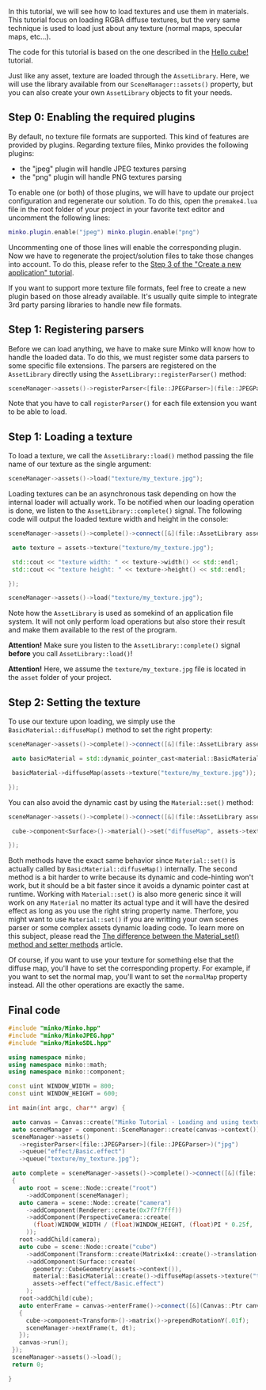 In this tutorial, we will see how to load textures and use them in materials. This tutorial focus on loading RGBA diffuse textures, but the very same technique is used to load just about any texture (normal maps, specular maps, etc...).

The code for this tutorial is based on the one described in the [Hello cube!](../01-Hello_cube!.md) tutorial.

Just like any asset, texture are loaded through the `AssetLibrary`. Here, we will use the library available from our `SceneManager::assets()` property, but you can also create your own `AssetLibrary` objects to fit your needs.

Step 0: Enabling the required plugins
-------------------------------------

By default, no texture file formats are supported. This kind of features are provided by plugins. Regarding texture files, Minko provides the following plugins:

-   the "jpeg" plugin will handle JPEG textures parsing
-   the "png" plugin will handle PNG textures parsing

To enable one (or both) of those plugins, we will have to update our project configuration and regenerate our solution. To do this, open the `premake4.lua` file in the root folder of your project in your favorite text editor and uncomment the following lines:


```lua
minko.plugin.enable("jpeg") minko.plugin.enable("png") 
```


Uncommenting one of those lines will enable the corresponding plugin. Now we have to regenerate the project/solution files to take those changes into account. To do this, please refer to the [Step 3 of the "Create a new application" tutorial](../tutorial/Create_a_new_application#Step_3:_Generate_the_solution_file.md).

If you want to support more texture file formats, feel free to create a new plugin based on those already available. It's usually quite simple to integrate 3rd party parsing libraries to handle new file formats.

Step 1: Registering parsers
---------------------------

Before we can load anything, we have to make sure Minko will know how to handle the loaded data. To do this, we must register some data parsers to some specific file extensions. The parsers are registered on the `AssetLibrary` directly using the `AssetLibrary::registerParser()` method:


```cpp
sceneManager->assets()->registerParser<[file::JPEGParser>](file::JPEGParser>)("jpg"); 
```


Note that you have to call `registerParser()` for each file extension you want to be able to load.

Step 1: Loading a texture
-------------------------

To load a texture, we call the `AssetLibrary::load()` method passing the file name of our texture as the single argument:


```cpp
sceneManager->assets()->load("texture/my_texture.jpg"); 
```


Loading textures can be an asynchronous task depending on how the internal loader will actually work. To be notified when our loading operation is done, we listen to the `AssetLibrary::complete()` signal. The following code will output the loaded texture width and height in the console:


```cpp
sceneManager->assets()->complete()->connect([&](file::AssetLibrary assets) {

 auto texture = assets->texture("texture/my_texture.jpg");

 std::cout << "texture width: " << texture->width() << std::endl;
 std::cout << "texture height: " << texture->height() << std::endl;

});

sceneManager->assets()->load("texture/my_texture.jpg"); 
```


Note how the `AssetLibrary` is used as somekind of an application file system. It will not only perform load operations but also store their result and make them available to the rest of the program.

**Attention!** Make sure you listen to the `AssetLibrary::complete()` signal **before** you call `AssetLibrary::load()`!

**Attention!** Here, we assume the `texture/my_texture.jpg` file is located in the `asset` folder of your project.

Step 2: Setting the texture
---------------------------

To use our texture upon loading, we simply use the `BasicMaterial::diffuseMap()` method to set the right property:


```cpp
sceneManager->assets()->complete()->connect([&](file::AssetLibrary assets) {

 auto basicMaterial = std::dynamic_pointer_cast<material::BasicMaterial>(cube->component<Surface>()->material());

 basicMaterial->diffuseMap(assets->texture("texture/my_texture.jpg"));

}); 
```


You can also avoid the dynamic cast by using the `Material::set()` method:


```cpp
sceneManager->assets()->complete()->connect([&](file::AssetLibrary assets) {

 cube->component<Surface>()->material()->set("diffuseMap", assets->texture("texture/my_texture.jpg"));

}); 
```


Both methods have the exact same behavior since `Material::set()` is actually called by `BasicMaterial::diffuseMap()` internally. The second method is a bit harder to write because its dynamic and code-hinting won't work, but it should be a bit faster since it avoids a dynamic pointer cast at runtime. Working with `Material::set()` is also more generic since it will work on any `Material` no matter its actual type and it will have the desired effect as long as you use the right string property name. Therfore, you might want to use `Material::set()` if you are writting your own scenes parser or some complex assets dynamic loading code. To learn more on this subject, please read the [The difference between the Material_set() method and setter methods](../article/The_difference_between_the_Material_set()_method_and_setter_methods.md) article.

Of course, if you want to use your texture for something else that the diffuse map, you'll have to set the corresponding property. For example, if you want to set the normal map, you'll want to set the `normalMap` property instead. All the other operations are exactly the same.

Final code
----------


```cpp
#include "minko/Minko.hpp" 
#include "minko/MinkoJPEG.hpp" 
#include "minko/MinkoSDL.hpp"
using namespace minko; 
using namespace minko::math; 
using namespace minko::component;
const uint WINDOW_WIDTH = 800; 
const uint WINDOW_HEIGHT = 600;

int main(int argc, char** argv) {

 auto canvas = Canvas::create("Minko Tutorial - Loading and using textures", WINDOW_WIDTH, WINDOW_HEIGHT);
 auto sceneManager = component::SceneManager::create(canvas->context());
 sceneManager->assets()
   ->registerParser<[file::JPEGParser>](file::JPEGParser>)("jpg")
   ->queue("effect/Basic.effect")
   ->queue("texture/my_texture.jpg");

 auto complete = sceneManager->assets()->complete()->connect([&](file::AssetLibrary::Ptr assets)
 {
   auto root = scene::Node::create("root")
     ->addComponent(sceneManager);
   auto camera = scene::Node::create("camera")
     ->addComponent(Renderer::create(0x7f7f7fff))
     ->addComponent(PerspectiveCamera::create(
       (float)WINDOW_WIDTH / (float)WINDOW_HEIGHT, (float)PI * 0.25f, .1f, 1000.f)
     ));
   root->addChild(camera);
   auto cube = scene::Node::create("cube")
     ->addComponent(Transform::create(Matrix4x4::create()->translation(0.f, 0.f, -5.f)))
     ->addComponent(Surface::create(
       geometry::CubeGeometry(assets->context()),
       material::BasicMaterial::create()->diffuseMap(assets->texture("texture/my_texture.jpg")),
       assets->effect("effect/Basic.effect")
     );
   root->addChild(cube);
   auto enterFrame = canvas->enterFrame()->connect([&](Canvas::Ptr canvas, float t, float dt)
   {
     cube->component<Transform>()->matrix()->prependRotationY(.01f);
     sceneManager->nextFrame(t, dt);
   });
   canvas->run();
 });
 sceneManager->assets()->load();
 return 0;

} 
```


